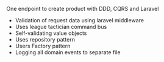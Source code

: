 One endpoint to create product with DDD, CQRS and Laravel

- Validation of request data using laravel middleware
- Uses league tactician command bus
- Self-validating value objects
- Uses repository pattern
- Users Factory pattern
- Logging all domain events to separate file
